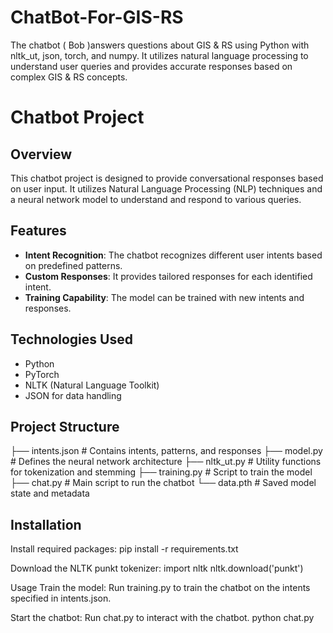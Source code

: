 # ChatBot-For-GIS-RS
The chatbot ( Bob )answers questions about GIS &amp; RS using Python with nltk_ut, json, torch, and numpy. It utilizes natural language processing to understand user queries and provides accurate responses based on complex GIS &amp; RS concepts.

# Chatbot Project

## Overview
This chatbot project is designed to provide conversational responses based on user input. It utilizes Natural Language Processing (NLP) techniques and a neural network model to understand and respond to various queries.

## Features
- **Intent Recognition**: The chatbot recognizes different user intents based on predefined patterns.
- **Custom Responses**: It provides tailored responses for each identified intent.
- **Training Capability**: The model can be trained with new intents and responses.

## Technologies Used
- Python
- PyTorch
- NLTK (Natural Language Toolkit)
- JSON for data handling

## Project Structure
├── intents.json # Contains intents, patterns, and responses
├── model.py # Defines the neural network architecture
├── nltk_ut.py # Utility functions for tokenization and stemming
├── training.py # Script to train the model
├── chat.py # Main script to run the chatbot
└── data.pth # Saved model state and metadata

## Installation
Install required packages:
    pip install -r requirements.txt

Download the NLTK punkt tokenizer:
    import nltk
    nltk.download('punkt')

Usage
  Train the model:
      Run training.py to train the chatbot on the intents specified in intents.json.

Start the chatbot:
      Run chat.py to interact with the chatbot.
      python chat.py
